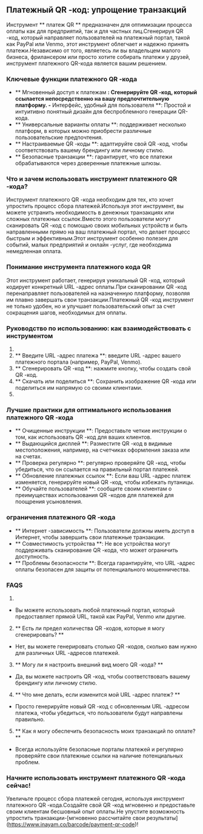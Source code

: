 ## Платежный QR -код: упрощение транзакций

Инструмент ** платеж QR ** предназначен для оптимизации процесса оплаты как для предприятий, так и для частных лиц.Сгенерируя QR -код, который направляет пользователей на платежный портал, такой как PayPal или Venmo, этот инструмент облегчает и надежно принять платежи.Независимо от того, являетесь ли вы владельцем малого бизнеса, фрилансером или просто хотите собирать платежи у друзей, инструмент платежного QR-кода является вашим решением.

### Ключевые функции платежного QR -кода

- ** Мгновенный доступ к платежам **: Сгенерируйте QR -код, который ссылается непосредственно на вашу предпочтительную платформу.
-** Интерфейс, удобный для пользователя **: Простой и интуитивно понятный дизайн для беспроблемного генерации QR-кода.
- ** Универсальные варианты оплаты **: поддерживает несколько платформ, в которых можно приобрести различные пользовательские предпочтения.
- ** Настраиваемые QR -коды **: адаптируйте свой QR -код, чтобы соответствовать вашему брендингу или личному стилю.
- ** Безопасные транзакции **: гарантирует, что все платежи обрабатываются через доверенные платежные шлюзы.

### Что и зачем использовать инструмент платежного QR -кода?

Инструмент платежного QR -кода необходим для тех, кто хочет упростить процесс сбора платежей.Используя этот инструмент, вы можете устранить необходимость в денежных транзакциях или сложных платежных ссылок.Вместо этого пользователи могут сканировать QR -код с помощью своих мобильных устройств и быть направленными прямо на ваш платежный портал, что делает процесс быстрым и эффективным.Этот инструмент особенно полезен для событий, малых предприятий и онлайн -услуг, где необходима немедленная оплата.

### Понимание инструмента платежного кода QR

Этот инструмент работает, генерируя уникальный QR -код, который кодирует конкретный URL -адрес оплаты.При сканировании QR -код перенаправляет пользователей на назначенную платформу, позволяя им плавно завершать свои транзакции.Платежный QR -код инструмент не только удобен, но и улучшает пользовательский опыт за счет сокращения шагов, необходимых для оплаты.

### Руководство по использованию: как взаимодействовать с инструментом

1.
2. ** Введите URL -адрес платежа **: введите URL -адрес вашего платежного портала (например, PayPal, Venmo).
3. ** Сгенерировать QR -код **: нажмите кнопку, чтобы создать свой QR -код.
4. ** Скачать или поделиться **: Сохранить изображение QR -кода или поделиться им напрямую со своими клиентами.
5.

### Лучшие практики для оптимального использования платежного QR -кода

- ** Очищенные инструкции **: Предоставьте четкие инструкции о том, как использовать QR -код для ваших клиентов.
- ** Выдающийся дисплей **: Разместите QR -код в видимые местоположения, например, на счетчиках оформления заказа или на счетах.
- ** Проверка регулярно **: регулярно проверяйте QR -код, чтобы убедиться, что он ссылается на правильный портал платежей.
- ** Обновление платежных ссылок **: Если ваш URL -адрес платеж изменяется, генерируйте новый QR -код, чтобы избежать путаницы.
- ** Обучайте пользователей **: сообщите своим клиентам о преимуществах использования QR -кодов для платежей для поощрения усыновления.

### ограничения платежного QR -кода

- ** Интернет -зависимость **: Пользователи должны иметь доступ в Интернет, чтобы завершить свои платежные транзакции.
- ** Совместимость устройства **: Не все устройства могут поддерживать сканирование QR -кода, что может ограничить доступность.
- ** Проблемы безопасности **: Всегда гарантируйте, что URL -адрес оплаты безопасен для защиты от потенциального мошенничества.

### FAQS

1.
- Вы можете использовать любой платежный портал, который предоставляет прямой URL, такой как PayPal, Venmo или другие.

2. ** Есть ли предел количества QR -кодов, которые я могу сгенерировать? **
- Нет, вы можете генерировать столько QR -кодов, сколько вам нужно для различных URL -адресов платежей.

3. ** Могу ли я настроить внешний вид моего QR -кода? **
- Да, вы можете настроить QR -код, чтобы соответствовать вашему брендингу или личному стилю.

4. ** Что мне делать, если изменится мой URL -адрес платеж? **
- Просто генерируйте новый QR -код с обновленным URL -адресом платежа, чтобы убедиться, что пользователи будут направлены правильно.

5. ** Как я могу обеспечить безопасность моих транзакций по оплате? **
- Всегда используйте безопасные порталы платежей и регулярно проверяйте свои платежные ссылки на наличие потенциальных проблем.

### Начните использовать инструмент платежного QR -кода сейчас!

Увеличьте процесс сбора платежей сегодня, используя инструмент платежного QR -кода.Создайте свой QR -код мгновенно и предоставьте своим клиентам бесшовный опыт оплаты.Не упустите возможность упростить транзакции-[мгновенно рассчитайте свои результаты] (https://www.inayam.co/barcode/payment-qr-code)!